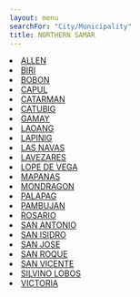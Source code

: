 ```yaml
---
layout: menu
searchFor: "City/Municipality"
title: NORTHERN SAMAR
---
```

<li><a class="oID" href="{{site.url}}/citymuni/4801.html" value="NORTHERN SAMAR, ALLEN" rel="external">ALLEN</a></li><li><a class="oID" href="{{site.url}}/citymuni/4802.html" value="NORTHERN SAMAR, BIRI" rel="external">BIRI</a></li><li><a class="oID" href="{{site.url}}/citymuni/4803.html" value="NORTHERN SAMAR, BOBON" rel="external">BOBON</a></li><li><a class="oID" href="{{site.url}}/citymuni/4804.html" value="NORTHERN SAMAR, CAPUL" rel="external">CAPUL</a></li><li><a class="oID" href="{{site.url}}/citymuni/4805.html" value="NORTHERN SAMAR, CATARMAN" rel="external">CATARMAN</a></li><li><a class="oID" href="{{site.url}}/citymuni/4806.html" value="NORTHERN SAMAR, CATUBIG" rel="external">CATUBIG</a></li><li><a class="oID" href="{{site.url}}/citymuni/4807.html" value="NORTHERN SAMAR, GAMAY" rel="external">GAMAY</a></li><li><a class="oID" href="{{site.url}}/citymuni/4808.html" value="NORTHERN SAMAR, LAOANG" rel="external">LAOANG</a></li><li><a class="oID" href="{{site.url}}/citymuni/4809.html" value="NORTHERN SAMAR, LAPINIG" rel="external">LAPINIG</a></li><li><a class="oID" href="{{site.url}}/citymuni/4810.html" value="NORTHERN SAMAR, LAS NAVAS" rel="external">LAS NAVAS</a></li><li><a class="oID" href="{{site.url}}/citymuni/4811.html" value="NORTHERN SAMAR, LAVEZARES" rel="external">LAVEZARES</a></li><li><a class="oID" href="{{site.url}}/citymuni/4824.html" value="NORTHERN SAMAR, LOPE DE VEGA" rel="external">LOPE DE VEGA</a></li><li><a class="oID" href="{{site.url}}/citymuni/4812.html" value="NORTHERN SAMAR, MAPANAS" rel="external">MAPANAS</a></li><li><a class="oID" href="{{site.url}}/citymuni/4813.html" value="NORTHERN SAMAR, MONDRAGON" rel="external">MONDRAGON</a></li><li><a class="oID" href="{{site.url}}/citymuni/4814.html" value="NORTHERN SAMAR, PALAPAG" rel="external">PALAPAG</a></li><li><a class="oID" href="{{site.url}}/citymuni/4815.html" value="NORTHERN SAMAR, PAMBUJAN" rel="external">PAMBUJAN</a></li><li><a class="oID" href="{{site.url}}/citymuni/4816.html" value="NORTHERN SAMAR, ROSARIO" rel="external">ROSARIO</a></li><li><a class="oID" href="{{site.url}}/citymuni/4817.html" value="NORTHERN SAMAR, SAN ANTONIO" rel="external">SAN ANTONIO</a></li><li><a class="oID" href="{{site.url}}/citymuni/4818.html" value="NORTHERN SAMAR, SAN ISIDRO" rel="external">SAN ISIDRO</a></li><li><a class="oID" href="{{site.url}}/citymuni/4819.html" value="NORTHERN SAMAR, SAN JOSE" rel="external">SAN JOSE</a></li><li><a class="oID" href="{{site.url}}/citymuni/4820.html" value="NORTHERN SAMAR, SAN ROQUE" rel="external">SAN ROQUE</a></li><li><a class="oID" href="{{site.url}}/citymuni/4821.html" value="NORTHERN SAMAR, SAN VICENTE" rel="external">SAN VICENTE</a></li><li><a class="oID" href="{{site.url}}/citymuni/4822.html" value="NORTHERN SAMAR, SILVINO LOBOS" rel="external">SILVINO LOBOS</a></li><li><a class="oID" href="{{site.url}}/citymuni/4823.html" value="NORTHERN SAMAR, VICTORIA" rel="external">VICTORIA</a></li>